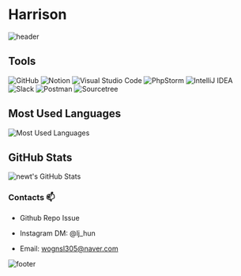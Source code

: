 

# Harrison&nbsp;

![header](https://github.com/wognsl305/wognsl305/blob/main/bg.svg)

## Tools

<!-- 아이콘 배지를 사용하려면, 아래와 같이 이미지 링크를 사용하세요. -->
![GitHub](https://img.shields.io/badge/-GitHub-181717?style=flat-square&logo=github&logoColor=white)
![Notion](https://img.shields.io/badge/-Notion-000000?style=flat-square&logo=notion&logoColor=white)
![Visual Studio Code](https://img.shields.io/badge/-Visual%20Studio%20Code-007ACC?style=flat-square&logo=visual-studio-code&logoColor=white)
![PhpStorm](https://img.shields.io/badge/-PhpStorm-000000?style=flat-square&logo=phpstorm&logoColor=white)
![IntelliJ IDEA](https://img.shields.io/badge/-IntelliJ%20IDEA-000000?style=flat-square&logo=intellij-idea&logoColor=white)
![Slack](https://img.shields.io/badge/-Slack-4A154B?style=flat-square&logo=slack&logoColor=white)
![Postman](https://img.shields.io/badge/-Postman-FF6C37?style=flat-square&logo=postman&logoColor=white)
![Sourcetree](https://img.shields.io/badge/-Sourcetree-0052CC?style=flat-square&logo=sourcetree&logoColor=white)

## Most Used Languages

<!-- GitHub Readme Stats를 사용하여 가장 많이 사용된 언어를 표시하세요. -->
![Most Used Languages](https://github-readme-stats.vercel.app/api/top-langs/?username=your-username&layout=compact&theme=vue)

## GitHub Stats

<!-- GitHub Readme Stats를 사용하여 GitHub 통계를 표시하세요. -->
![newt's GitHub Stats](https://github-readme-stats.vercel.app/api?username=your-username&show_icons=true&theme=vue)

### Contacts 📫

* Github Repo Issue 
* Instagram DM: @lj_hun
* Email: wognsl305@naver.com

  <!--<div align=center>-->
  

  
![footer](https://capsule-render.vercel.app/api?type=wave&color=gradient&height=150&section=footer)
